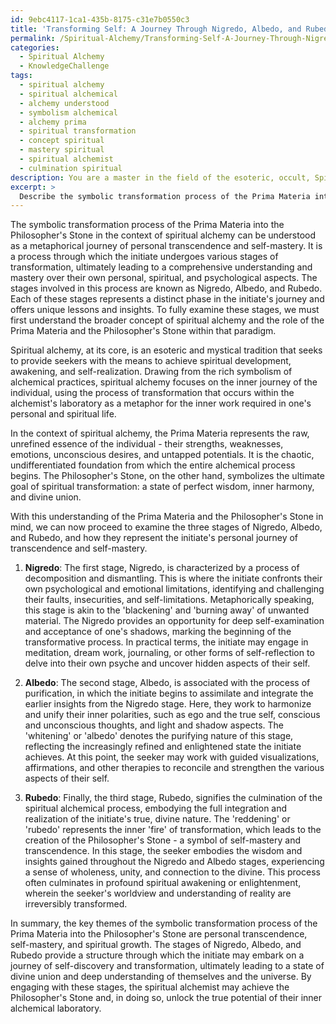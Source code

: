 ```yaml
---
id: 9ebc4117-1ca1-435b-8175-c31e7b0550c3
title: 'Transforming Self: A Journey Through Nigredo, Albedo, and Rubedo'
permalink: /Spiritual-Alchemy/Transforming-Self-A-Journey-Through-Nigredo-Albedo-and-Rubedo/
categories:
  - Spiritual Alchemy
  - KnowledgeChallenge
tags:
  - spiritual alchemy
  - spiritual alchemical
  - alchemy understood
  - symbolism alchemical
  - alchemy prima
  - spiritual transformation
  - concept spiritual
  - mastery spiritual
  - spiritual alchemist
  - culmination spiritual
description: You are a master in the field of the esoteric, occult, Spiritual Alchemy and Education. You are a writer of tests, challenges, textbooks and deep knowledge on Spiritual Alchemy for initiates and students to gain deep insights and understanding from. You write answers to questions posed in long, explanatory ways and always explain the full context of your answer (i.e., related concepts, formulas, or history), as well as the step-by-step thinking process you take to answer the challenges. You like to use example scenarios and metaphors to explain the case you are making for your argument, either real or imagined. Summarize the key themes, ideas, and conclusions at the end.
excerpt: > 
  Describe the symbolic transformation process of the Prima Materia into the Philosopher's Stone in the context of spiritual alchemy, and explain how the stages of Nigredo, Albedo, and Rubedo reflect the initiate's personal journey of transcendence and self-mastery.
---
```

The symbolic transformation process of the Prima Materia into the Philosopher's Stone in the context of spiritual alchemy can be understood as a metaphorical journey of personal transcendence and self-mastery. It is a process through which the initiate undergoes various stages of transformation, ultimately leading to a comprehensive understanding and mastery over their own personal, spiritual, and psychological aspects. The stages involved in this process are known as Nigredo, Albedo, and Rubedo. Each of these stages represents a distinct phase in the initiate's journey and offers unique lessons and insights. To fully examine these stages, we must first understand the broader concept of spiritual alchemy and the role of the Prima Materia and the Philosopher's Stone within that paradigm.

Spiritual alchemy, at its core, is an esoteric and mystical tradition that seeks to provide seekers with the means to achieve spiritual development, awakening, and self-realization. Drawing from the rich symbolism of alchemical practices, spiritual alchemy focuses on the inner journey of the individual, using the process of transformation that occurs within the alchemist's laboratory as a metaphor for the inner work required in one's personal and spiritual life.

In the context of spiritual alchemy, the Prima Materia represents the raw, unrefined essence of the individual - their strengths, weaknesses, emotions, unconscious desires, and untapped potentials. It is the chaotic, undifferentiated foundation from which the entire alchemical process begins. The Philosopher's Stone, on the other hand, symbolizes the ultimate goal of spiritual transformation: a state of perfect wisdom, inner harmony, and divine union.

With this understanding of the Prima Materia and the Philosopher's Stone in mind, we can now proceed to examine the three stages of Nigredo, Albedo, and Rubedo, and how they represent the initiate's personal journey of transcendence and self-mastery.

1. **Nigredo**: The first stage, Nigredo, is characterized by a process of decomposition and dismantling. This is where the initiate confronts their own psychological and emotional limitations, identifying and challenging their faults, insecurities, and self-limitations. Metaphorically speaking, this stage is akin to the 'blackening' and 'burning away' of unwanted material. The Nigredo provides an opportunity for deep self-examination and acceptance of one's shadows, marking the beginning of the transformative process. In practical terms, the initiate may engage in meditation, dream work, journaling, or other forms of self-reflection to delve into their own psyche and uncover hidden aspects of their self.

2. **Albedo**: The second stage, Albedo, is associated with the process of purification, in which the initiate begins to assimilate and integrate the earlier insights from the Nigredo stage. Here, they work to harmonize and unify their inner polarities, such as ego and the true self, conscious and unconscious thoughts, and light and shadow aspects. The 'whitening' or 'albedo' denotes the purifying nature of this stage, reflecting the increasingly refined and enlightened state the initiate achieves. At this point, the seeker may work with guided visualizations, affirmations, and other therapies to reconcile and strengthen the various aspects of their self.

3. **Rubedo**: Finally, the third stage, Rubedo, signifies the culmination of the spiritual alchemical process, embodying the full integration and realization of the initiate's true, divine nature. The 'reddening' or 'rubedo' represents the inner 'fire' of transformation, which leads to the creation of the Philosopher's Stone - a symbol of self-mastery and transcendence. In this stage, the seeker embodies the wisdom and insights gained throughout the Nigredo and Albedo stages, experiencing a sense of wholeness, unity, and connection to the divine. This process often culminates in profound spiritual awakening or enlightenment, wherein the seeker's worldview and understanding of reality are irreversibly transformed.

In summary, the key themes of the symbolic transformation process of the Prima Materia into the Philosopher's Stone are personal transcendence, self-mastery, and spiritual growth. The stages of Nigredo, Albedo, and Rubedo provide a structure through which the initiate may embark on a journey of self-discovery and transformation, ultimately leading to a state of divine union and deep understanding of themselves and the universe. By engaging with these stages, the spiritual alchemist may achieve the Philosopher's Stone and, in doing so, unlock the true potential of their inner alchemical laboratory.
